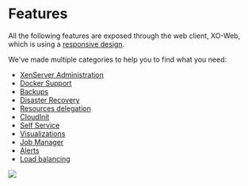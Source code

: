 # Features

All the following features are exposed through the web client, XO-Web, which is using a [responsive design](https://xen-orchestra.com/blog/xen-orchestra-responsive-design/).

We've made multiple categories to help you to find what you need:

* [XenServer Administration](administration.html)
* [Docker Support](docker_support.html)
* [Backups](backups.html)
* [Disaster Recovery](disaster_recovery.html)
* [Resources delegation](resources_delegation.html)
* [CloudInit](cloudinit.md)
* [Self Service](self_service.html)
* [Visualizations](visualizations.html)
* [Job Manager](scheduler.html)
* [Alerts](alerts.html)
* [Load balancing](load_balancing.html)

![](./assets/xo5tablet.jpg)
